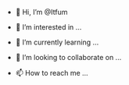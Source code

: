 - 👋 Hi, I’m @Itfum
  
- 👀 I’m interested in ...
- 🌱 I’m currently learning ...
- 💞️ I’m looking to collaborate on ...
- 📫 How to reach me ...

<!---
farelunik/farelunik is a ✨ special ✨ repository because its `README.md` (this file) appears on your GitHub profile.
You can click the Preview link to take a look at your changes.
--->
